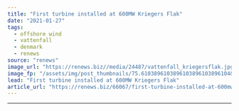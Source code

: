 ```yaml
---
title: "First turbine installed at 600MW Kriegers Flak"
date: "2021-01-27"
tags: 
  - offshore wind
  - vattenfall
  - denmark
  - renews
source: "renews"
image_url: "https://renews.biz//media/24487/vattenfall_kriegersflak.jpg?mode=crop&width=770&heightratio=0.6103896103896103896103896104&slimmage=true"
image_fp: "/assets/img/post_thumbnails/75.6103896103896103896103896104&slimmage=true"
lead: "First turbine installed at 600MW Kriegers Flak"
article_url: "https://renews.biz/66067/first-turbine-installed-at-600mw-kriegers-flak/"
---
```


---
